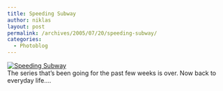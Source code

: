 ```yaml
---
title: Speeding Subway
author: niklas
layout: post
permalink: /archives/2005/07/20/speeding-subway/
categories:
  - Photoblog
---
```

<a rel="lightbox[photoblog]" href="/photoblog/MG_7758.jpg"><img src="/photoblog/MG_7758.sized.jpg" alt="Speeding Subway" title="Speeding Subway" /></a>  
The series that&#8217;s been going for the past few weeks is over. Now back to everyday life&#8230;.